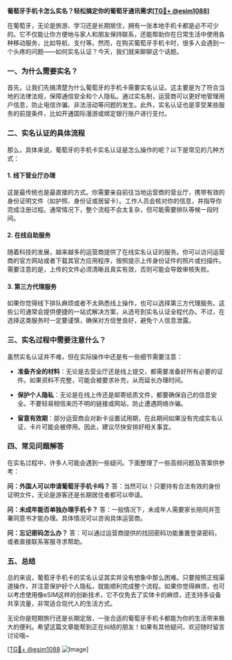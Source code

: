 **葡萄牙手机卡怎么实名？轻松搞定你的葡萄牙通讯需求[[TG💪+ @esim1088](https://t.me/s/esim1088)]**

在葡萄牙，无论是旅游、学习还是长期居住，拥有一张本地手机卡都是必不可少的。它不仅能让你方便地与家人和朋友保持联系，还能帮助你在日常生活中使用各种移动服务，比如导航、支付等。然而，在购买葡萄牙手机卡时，很多人会遇到一个头疼的问题——如何实名认证？今天，我们就来聊聊这个话题。

### 一、为什么需要实名？

首先，让我们先搞清楚为什么葡萄牙的手机卡需要实名认证。这主要是为了符合当地的法律法规，保障通信安全和个人隐私。通过实名制，运营商可以更好地管理用户信息，防止电信诈骗、非法活动等问题的发生。此外，实名认证也是享受某些服务的前提条件，比如开通国际漫游或绑定银行账户进行支付。

### 二、实名认证的具体流程

那么，具体来说，葡萄牙的手机卡实名认证是怎么操作的呢？以下是常见的几种方式：

#### 1. 线下营业厅办理

这是最传统也是最直接的方式。你需要亲自前往当地运营商的营业厅，携带有效的身份证明文件（如护照、身份证或居留卡）。工作人员会核对你的信息，并指导你完成注册过程。通常情况下，整个流程不会太复杂，但可能需要排队等候一段时间。

#### 2. 在线自助服务

随着科技的发展，越来越多的运营商提供了在线实名认证的服务。你可以访问运营商的官方网站或者下载其官方应用程序，按照提示上传身份证件的照片或扫描件。需要注意的是，上传的文件必须清晰且真实有效，否则可能会导致审核失败。

#### 3. 第三方代理服务

如果你觉得线下排队麻烦或者不太熟悉线上操作，也可以选择第三方代理服务。这些公司通常会提供便捷的一站式解决方案，从选号到实名认证全程代办。不过，在选择这类服务时一定要谨慎，确保对方信誉良好，避免个人信息泄露。

### 三、实名过程中需要注意什么？

虽然实名认证并不难，但在实际操作中还是有一些细节需要注意：

- **准备齐全的材料**：无论是去营业厅还是线上提交，都需要准备好所有必要的证件。如果资料不完整，可能会被要求补充，从而延长办理时间。
  
- **保护个人隐私**：无论是在线上传还是邮寄纸质文件，都要确保自己的信息安全。不要轻易相信来历不明的链接或网站，防止遭遇网络诈骗。

- **留意有效期**：部分运营商会对新卡设置试用期，在此期间如果没有完成实名认证，卡片可能会被停用。因此，建议尽快安排好相关事宜。

### 四、常见问题解答

在实名过程中，许多人可能会遇到一些疑问。下面整理了一些高频问题及答案供参考：

**问：外国人可以申请葡萄牙手机卡吗？**
答：当然可以！只要持有合法有效的身份证明文件，无论是游客还是长期居住者都可以申请。

**问：未成年能否单独办理手机卡？**
答：一般情况下，未成年人需要家长陪同并签署同意书才能办理。具体情况可以咨询具体运营商。

**问：忘记密码怎么办？**
答：可以通过运营商提供的找回密码功能重置登录密码，或者直接联系客服寻求帮助。

### 五、总结

总的来说，葡萄牙手机卡的实名认证其实并没有想象中那么困难。只要按照正规渠道操作，并注意保护好个人隐私，就能顺利完成整个流程。如果你觉得麻烦，也可以考虑使用像eSIM这样的创新技术，它不仅免去了实体卡的麻烦，还支持多设备共享流量，非常适合现代人的生活方式。

无论你是短期旅行还是长期定居，一张合适的葡萄牙手机卡都能为你的生活带来极大的便利。希望这篇文章能帮到正在纠结的朋友！如果有其他疑问，欢迎随时留言讨论哦~ 

[[TG💪+ @esim1088](https://t.me/s/esim1088) ![Image](https://i.postimg.cc/4NQfJmqS/Snipaste-2025-05-13-00-14-12.png)]